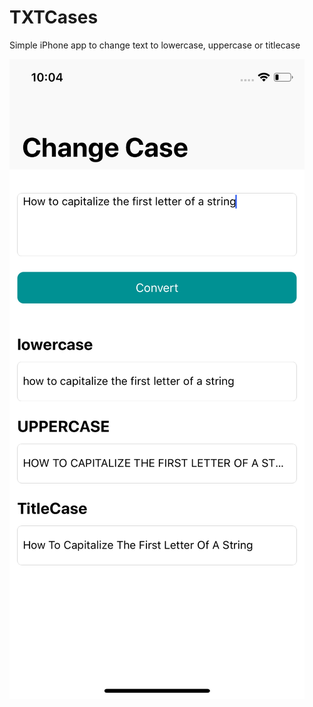 #  TXTCases

Simple iPhone app to change text to lowercase, uppercase or titlecase

![TXTCases](https://github.com/adityadaniel/TxtCases/blob/master/changeCase.png)
